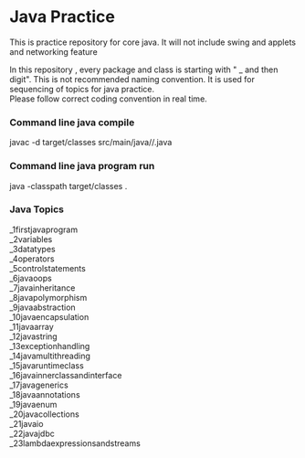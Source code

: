 <h1>Java Practice</h1>

This is practice repository for core java. It will not include swing and applets and networking feature

In this repository , every package and class is starting with " _ and then digit". This is not recommended naming
convention. It is used for sequencing of topics for java practice.  
Please follow correct coding convention in real time.

<h3>Command line java compile</h3>
javac -d target/classes src/main/java/<package_name/(s)>/<classname>.java

<h3>Command line java program run</h3>
java -classpath target/classes <package_name.(s)>.<classname>

<h3>Java Topics</h3>
_1firstjavaprogram
<br>_2variables
<br>_3datatypes
<br>_4operators
<br>_5controlstatements
<br>_6javaoops
<br>_7javainheritance
<br>_8javapolymorphism
<br>_9javaabstraction
<br>_10javaencapsulation
<br>_11javaarray
<br>_12javastring
<br>_13exceptionhandling
<br>_14javamultithreading
<br>_15javaruntimeclass
<br>_16javainnerclassandinterface
<br>_17javagenerics
<br>_18javaannotations
<br>_19javaenum
<br>_20javacollections
<br>_21javaio
<br>_22javajdbc
<br>_23lambdaexpressionsandstreams